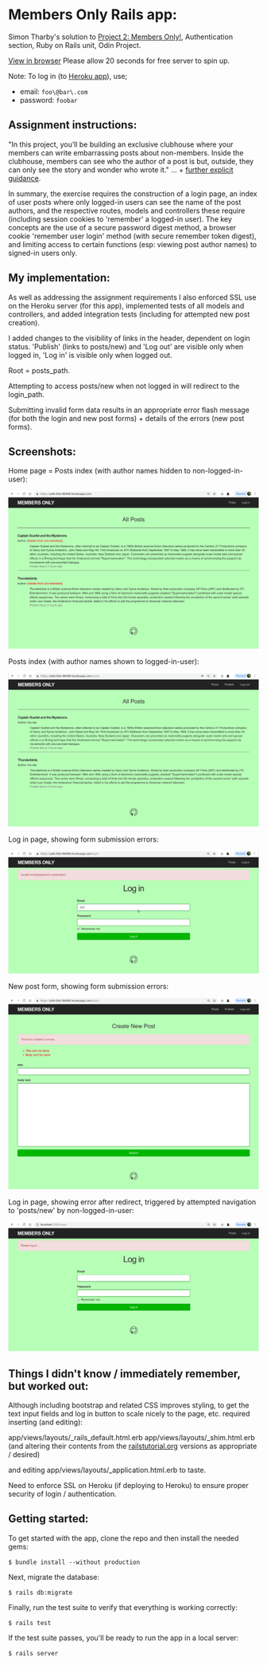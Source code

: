 # Members Only Rails app:

Simon Tharby's solution to [Project 2: Members Only!](https://www.theodinproject.com/courses/ruby-on-rails/lessons/authentication?ref=lnav), Authentication section, Ruby on Rails unit, Odin Project.

[View in browser](https://safe-falls-96496.herokuapp.com) Please allow 20 seconds for free server to spin up.

Note: To log in (to [Heroku app](https://safe-falls-96496.herokuapp.com)), use;
  * email: ```foo\@bar\.com```
  * password: ```foobar```

## Assignment instructions:

"In this project, you’ll be building an exclusive clubhouse where your members can write embarrassing posts about non-members. Inside the clubhouse, members can see who the author of a post is but, outside, they can only see the story and wonder who wrote it." ... + [further explicit guidance](https://www.theodinproject.com/courses/ruby-on-rails/lessons/authentication?ref=lnav).

In summary, the exercise requires the construction of a login page, an index of user posts where only logged-in users can see the name of the post authors, and the respective routes, models and controllers these require (including session cookies to 'remember' a logged-in user). The key concepts are the use of a secure password digest method, a browser cookie 'remember user login' method (with secure remember token digest), and limiting access to certain functions (esp: viewing post author names) to signed-in users only.

## My implementation:

As well as addressing the assignment requirements I also enforced SSL use on the Heroku server (for this app), implemented tests of all models and controllers, and added integration tests (including for attempted new post creation).

I added changes to the visibility of links in the header, dependent on login status. 'Publish' (links to posts/new) and 'Log out' are visible only when logged in, 'Log in' is visible only when logged out.

Root = posts_path.

Attempting to access posts/new when not logged in will redirect to the login_path.

Submitting invalid form data results in an appropriate error flash message (for both the login and new post forms) + details of the errors (new post forms).

## Screenshots:

Home page = Posts index (with author names hidden to non-logged-in-user):

![index_loggedout.png](app/assets/images/index_loggedout.png)

Posts index (with author names shown to logged-in-user):

![index_loggedin.png](app/assets/images/index_loggedin.png)

Log in page, showing form submission errors:

![login_error.png](app/assets/images/login_error.png)

New post form, showing form submission errors:

![newpost_error.png](app/assets/images/newpost_error.png)

Log in page, showing error after redirect, triggered by attempted navigation to 'posts/new' by non-logged-in-user:

![new_loggedout.png](app/assets/images/new_loggedout.png)

## Things I didn't know / immediately remember, but worked out:

Although including bootstrap and related CSS improves styling, to get the text input fields and log in button to scale nicely to the page, etc. required inserting (and editing):

app/views/layouts/\_rails_default.html.erb
app/views/layouts/\_shim.html.erb
(and altering their contents from the [railstutorial.org](https://www.railstutorial.org/book/) versions as appropriate / desired)

and editing app/views/layouts/\_application.html.erb to taste.

Need to enforce SSL on Heroku (if deploying to Heroku) to ensure proper security of login / authentication.

## Getting started:

To get started with the app, clone the repo and then install the needed gems:

```
$ bundle install --without production
```

Next, migrate the database:

```
$ rails db:migrate
```

Finally, run the test suite to verify that everything is working correctly:

```
$ rails test
```

If the test suite passes, you'll be ready to run the app in a local server:

```
$ rails server
```
